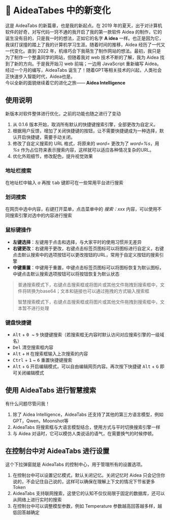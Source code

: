 # 🥳 AideaTabes 中的新变化

<custom-tip title="好久不见，AideaTabs 更新到了 0.1.6 版本！" color="#3dc99424" text_color="#3c3c43">

这是 AideaTabs 的新篇章，也是我的新起点。在 2019 年的夏天，出于对计算机软件的好奇，对写代码一窍不通的我开启了我的第一款软件 Aidea 的制作，它的诞生没有目的，只是我一时的想法，正如它的名字 <strong>A idea</strong> 一样。也正是因为它，我误打误撞的踏上了我的计算机学习生涯。随着时间的推移，Aidea 经历了一代又一代变化。直到 2022 年，机缘巧合下我萌生了制作网站的想法。最初，我只是为了制作一个整蛊同学的网站，但随着我对 web 技术不断的了解，我为 Aidea 找到了新的方向。于是我开始习 web 前端；一边用 JavaScript 重新编写 Aidea。经过一个月的编写，AideaTabs 诞生了！随着GPT等相关技术的兴起，人类社会正快速步入智能时代，Aidea也是。</br>今以全新的面貌继续着它的进化之旅——<strong> Aidea Intelligence </strong>

</custom-tip>

## 使用说明

新版本对软件整体进行优化，之前的功能也随之进行了变动

1. 从 0.1.6 版本开始，取消所有默认的快捷键搜索引擎，全部更改为自定义。
2. 根据用户反馈，增加了关闭快捷键的按钮，让不需要快捷键成为一种选择，默认开启快捷键，需要手动关闭。
3. 修改了自定义搜索的 URL 格式，将原来的 *word=* 更改为了 *word=%s*，用 *%s* 作为占位符来表示搜索内容，这样就可以适应各种情况复杂的URL。
4. 优化外观细节，修改配色，提升视觉效果

### 地址栏搜索

在地址栏中输入 *a* 再按 <kbd>tab</kbd> 键即可在一些常用平台进行搜索

### 划词搜索

在网页中选中内容，右键打开菜单，点击菜单中的 *搜索：xxx* 内容，可以使用不同搜索引擎对选中的内容进行搜索

### 鼠标键操作

- **左键选择**：左键用于点击和选择，与大家平时的使用习惯并无差异
- **右键更改**：右键用于更改，右键点击标签页图标可以将图标进行自定义，右键点击默认搜索中的选项按钮可以更改按钮的URL，常用于自定义按钮的搜索引擎
- **中键重置**：中键用于重置，中键点击标签页图标可以将图标恢复为默认图标，中键点击默认搜索选项按钮可以将按钮恢复为默认状态

> 普通搜索模式下，右键点击搜索框或将图片或其他文件拖拽到搜索框中，文件将转换为base64；文本和链接也可以通过拖拽的方式输入搜索框
>
> 智慧搜索模式下，右键点击搜索框或将图片或其他文件拖拽到搜索框中，文本暂不进行处理

### 键盘快捷键

- <kbd>Alt</kbd> + <kbd> 0 </kbd> ~ <kbd>9</kbd> 快捷键搜索（若搜索框无内容时默认访问对应搜索引擎的一级域名）
- <kbd>Del</kbd> 清空搜索框内容
- <kbd>Alt</kbd> + <kbd>H</kbd> 在搜索框输入上次搜索的内容
- <kbd>Ctrl</kbd> + <kbd>1</kbd> ~ <kbd>6</kbd> 重置快捷键搜索
- <kbd>Alt</kbd> + <kbd>G</kbd> 开启编辑模式，可以自由编辑网页内容。再次按下快捷键 <kbd>Alt</kbd> + <kbd>G</kbd> 即可关闭编辑模式

<text-picture-right src="/aidea/img/newVersion/new1.png">

<h2>使用 AideaTabs 进行智慧搜索</h2>

有什么问题尽管问我！

1. 除了 Aidea Intelligence，AideaTabs 还支持了其他的第三方语言模型，例如 GPT，Qwen，Moonshot等
2. AideaTabs 将搜索框与大语言模型结合，使用方式与平时切换搜索引擎一样
3. 与 Aidea 对话时，它可以模仿人类说话的语气，在需要换气的时候停顿。

</text-picture-right>

<text-picture-left src="./aidea/img/newVersion/new2.png">

<h2>在控制台中对 AideaTabs 进行设置</h2>

这个下拉弹窗就是 AideaTabs 的控制中心，用于管理所有的设置选项。

1. 在控制台中可以设置记忆模式，默认关闭记忆。关闭记忆时 Aidea 只会记住你说的，不会记住自己说的，这样可以确保在理解上下文的情况下节省更多 Token
2. AideaTabs 支持联网搜索，这使它的认知不仅仅局限于固定的数据库，还可以从网络上进行实时的搜索
3. 在控制台中可以调整模型参数，例如 Temperature 参数越高回答越多样，越低回答越确定

</text-picture-left>